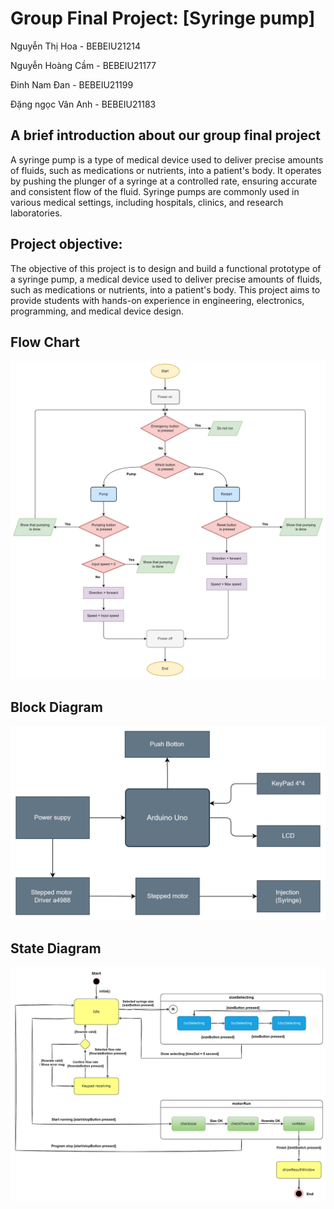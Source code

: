 # Group Final Project: [Syringe pump]

Nguyễn Thị Hoa - BEBEIU21214 

Nguyễn Hoàng Cầm - BEBEIU21177 

Đinh Nam Đan - BEBEIU21199 

Đặng ngọc Vân Anh - BEBEIU21183  

## A brief introduction about our group final project
A syringe pump is a type of medical device used to deliver precise amounts of fluids, such as
medications or nutrients, into a patient's body. It operates by pushing the plunger of a syringe at a
controlled rate, ensuring accurate and consistent flow of the fluid. Syringe pumps are commonly
used in various medical settings, including hospitals, clinics, and research laboratories.
## Project objective:
The objective of this project is to design and build a functional prototype of a syringe pump,
a medical device used to deliver precise amounts of fluids, such as medications or nutrients,
into a patient's body. This project aims to provide students with hands-on experience in
engineering, electronics, programming, and medical device design.

## Flow Chart
![Flow Chart](Flowchart.jpg)
## Block Diagram
![Block Diagram](Blockdiagram.jpg)
## State Diagram
![State Diagram](statediagram.jpg)
